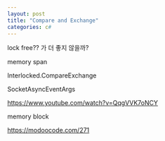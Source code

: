 ```yaml
---
layout: post
title: "Compare and Exchange"
categories: c#
---
```


<!-- begin_excerpt -->

lock free?? 가 더 좋지 않을까?

memory span 

Interlocked.CompareExchange

SocketAsyncEventArgs

https://www.youtube.com/watch?v=QqgVVK7oNCY

memory block

<!-- end_excerpt -->

https://modoocode.com/271